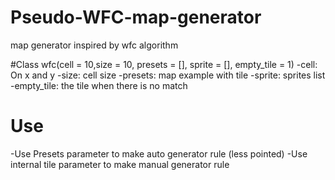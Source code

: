 # Pseudo-WFC-map-generator
map generator inspired by wfc algorithm

#Class
wfc(cell = 10,size = 10, presets = [], sprite = [], empty_tile = 1)
-cell: On x and y
-size: cell size
-presets: map example with tile
-sprite: sprites list
-empty_tile: the tile when there is no match

# Use
-Use Presets parameter to make auto generator rule (less pointed)
-Use internal tile parameter to make manual generator rule
 
